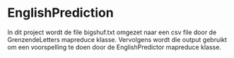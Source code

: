# EnglishPrediction

In dit project wordt de file bigshuf.txt omgezet naar een csv file door de GrenzendeLetters mapreduce klasse. Vervolgens wordt die output gebruikt om een voorspelling te doen door de EnglishPredictor mapreduce klasse.
